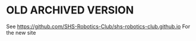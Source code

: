 # OLD ARCHIVED VERSION
See https://github.com/SHS-Robotics-Club/shs-robotics-club.github.io
For the new site
